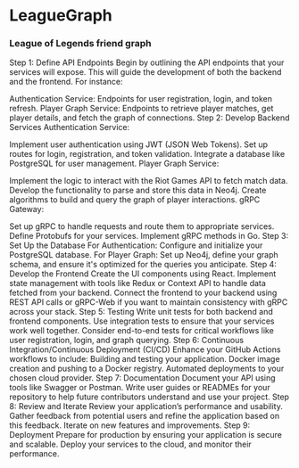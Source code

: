 # LeagueGraph

### League of Legends friend graph


Step 1: Define API Endpoints
Begin by outlining the API endpoints that your services will expose. This will guide the development of both the backend and the frontend. For instance:

Authentication Service: Endpoints for user registration, login, and token refresh.
Player Graph Service: Endpoints to retrieve player matches, get player details, and fetch the graph of connections.
Step 2: Develop Backend Services
Authentication Service:

Implement user authentication using JWT (JSON Web Tokens).
Set up routes for login, registration, and token validation.
Integrate a database like PostgreSQL for user management.
Player Graph Service:

Implement the logic to interact with the Riot Games API to fetch match data.
Develop the functionality to parse and store this data in Neo4j.
Create algorithms to build and query the graph of player interactions.
gRPC Gateway:

Set up gRPC to handle requests and route them to appropriate services.
Define Protobufs for your services.
Implement gRPC methods in Go.
Step 3: Set Up the Database
For Authentication: Configure and initialize your PostgreSQL database.
For Player Graph: Set up Neo4j, define your graph schema, and ensure it's optimized for the queries you anticipate.
Step 4: Develop the Frontend
Create the UI components using React.
Implement state management with tools like Redux or Context API to handle data fetched from your backend.
Connect the frontend to your backend using REST API calls or gRPC-Web if you want to maintain consistency with gRPC across your stack.
Step 5: Testing
Write unit tests for both backend and frontend components.
Use integration tests to ensure that your services work well together.
Consider end-to-end tests for critical workflows like user registration, login, and graph querying.
Step 6: Continuous Integration/Continuous Deployment (CI/CD)
Enhance your GitHub Actions workflows to include:
Building and testing your application.
Docker image creation and pushing to a Docker registry.
Automated deployments to your chosen cloud provider.
Step 7: Documentation
Document your API using tools like Swagger or Postman.
Write user guides or READMEs for your repository to help future contributors understand and use your project.
Step 8: Review and Iterate
Review your application’s performance and usability.
Gather feedback from potential users and refine the application based on this feedback.
Iterate on new features and improvements.
Step 9: Deployment
Prepare for production by ensuring your application is secure and scalable.
Deploy your services to the cloud, and monitor their performance.